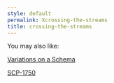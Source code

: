 ```yaml
---
style: default
permalink: Xcrossing-the-streams
title: crossing-the-streams
---
```

You may also like:

[Variations on a Schema](http://scp-wiki.net/variations-on-a-schema)

[SCP-1750](http://scp-wiki.net/scp-1750)
